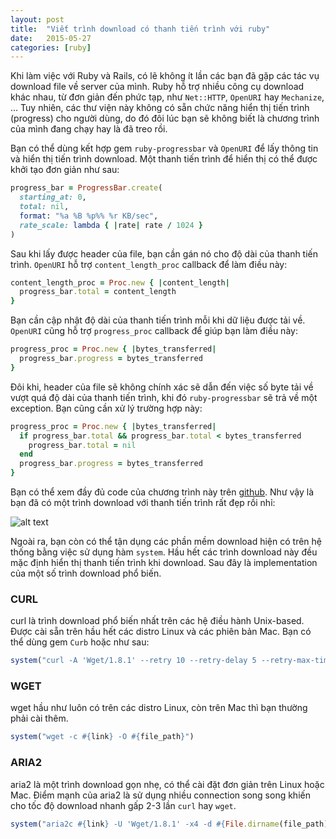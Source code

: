 ```yaml
---
layout: post
title:  "Viết trình download có thanh tiến trình với ruby"
date:   2015-05-27
categories: [ruby]
---
```


Khi làm việc với Ruby và Rails, có lẽ không ít lần các bạn đã gặp các tác vụ download file về server của mình. Ruby hỗ trợ nhiều công cụ download khác nhau, từ đơn giản đến phức tạp, như `Net::HTTP`, `OpenURI` hay `Mechanize`, ... Tuy nhiên, các thư viện này không có sẵn chức năng hiển thị tiến trình (progress) cho người dùng, do đó đôi lúc bạn sẽ không biết là chương trình của mình đang chạy hay là đã treo rồi.

Bạn có thể dùng kết hợp gem `ruby-progressbar` và `OpenURI` để lấy thông tin và hiển thị tiến trình download. Một thanh tiến trình để hiển thị có thể được khởi tạo đơn giản như sau:

```ruby
progress_bar = ProgressBar.create(
  starting_at: 0,
  total: nil,
  format: "%a %B %p%% %r KB/sec",
  rate_scale: lambda { |rate| rate / 1024 }
)
```

Sau khi lấy được header của file, bạn cần gán nó cho độ dài của thanh tiến trình. `OpenURI` hỗ trợ `content_length_proc` callback để làm điều này:

```ruby
content_length_proc = Proc.new { |content_length|
  progress_bar.total = content_length
}
```

Bạn cần cập nhật độ dài của thanh tiến trình mỗi khi dữ liệu được tải về. `OpenURI` cũng hỗ trợ `progress_proc` callback để giúp bạn làm điều này:

```ruby
progress_proc = Proc.new { |bytes_transferred|
  progress_bar.progress = bytes_transferred
}
```

Đôi khi, header của file sẽ không chính xác sẽ dẫn đến việc số byte tải về vượt quá độ dài của thanh tiến trình, khi đó `ruby-progressbar` sẽ trả về một exception. Bạn cũng cần xử lý trường hợp này:

```ruby
progress_proc = Proc.new { |bytes_transferred|
  if progress_bar.total && progress_bar.total < bytes_transferred
    progress_bar.total = nil
  end
  progress_bar.progress = bytes_transferred
}
```

Bạn có thể xem đầy đủ code của chương trình này trên [github](https://gist.github.com/hieuk09/09d485626911bdfd7c79). Như vậy là bạn đã có một trình download với thanh tiến trình rất đẹp rồi nhỉ:

![alt text](https://s3-ap-southeast-1.amazonaws.com/kipalog.com/Screen%20Shot%202015-04-19%20at%2010.39.00%20pm.png_aishpo1na)

Ngoài ra, bạn còn có thể tận dụng các phần mềm download hiện có trên hệ thống bằng việc sử dụng hàm `system`. Hầu hết các trình download này đều mặc định hiển thị thanh tiến trình khi download. Sau đây là implementation của một số trình download phổ biến.

### CURL
curl là trình download phổ biến nhất trên các hệ điều hành Unix-based. Được cài sẵn trên hầu hết các distro Linux và các phiên bản Mac. Bạn có thể dùng gem `Curb` hoặc như sau:

```ruby
system("curl -A 'Wget/1.8.1' --retry 10 --retry-delay 5 --retry-max-time 4  -L #{link} -o #{file_path}")
```

### WGET
wget hầu như luôn có trên các distro Linux, còn trên Mac thì bạn thường phải cài thêm.

```ruby
system("wget -c #{link} -O #{file_path}")
```

### ARIA2
aria2 là một trình download gọn nhẹ, có thể cài đặt đơn giản trên Linux hoặc Mac. Điểm mạnh của aria2 là sử dụng nhiều connection song song khiến cho tốc độ download nhanh gấp 2-3 lần `curl` hay `wget`.

```ruby
system("aria2c #{link} -U 'Wget/1.8.1' -x4 -d #{File.dirname(file_path)} -o #{File.basename(file_path)}")
```

